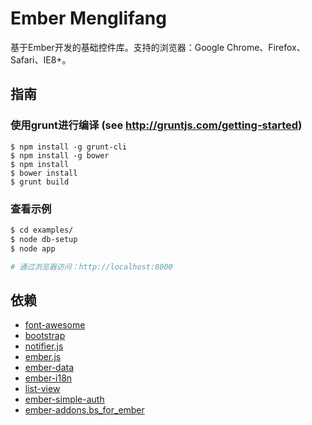 # Ember Menglifang

基于Ember开发的基础控件库。支持的浏览器：Google Chrome、Firefox、Safari、IE8+。

## 指南

### 使用grunt进行编译 (see http://gruntjs.com/getting-started)
```
$ npm install -g grunt-cli
$ npm install -g bower
$ npm install
$ bower install
$ grunt build
```

### 查看示例

```bash
$ cd examples/
$ node db-setup
$ node app

# 通过浏览器访问：http://localhost:8000
```

## 依赖

* [font-awesome](http://fortawesome.github.io/Font-Awesome/)
* [bootstrap](http://getbootstrap.com)
* [notifier.js](https://github.com/Srirangan/notifer.js/tree/1.0.0)
* [ember.js](http://emberjs.com)
* [ember-data](https://github.com/emberjs/data)
* [ember-i18n](https://github.com/jamesarosen/ember-i18n)
* [list-view](https://github.com/emberjs/list-view)
* [ember-simple-auth](https://github.com/simplabs/ember-simple-auth)
* [ember-addons.bs_for_ember](https://github.com/ember-addons/bootstrap-for-ember)
